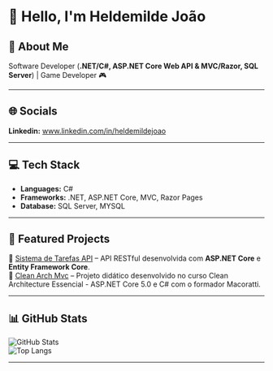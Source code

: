 # 👋 Hello, I'm Heldemilde João

## 💫 About Me  
Software Developer (**.NET/C#, ASP.NET Core Web API & MVC/Razor, SQL Server**) | Game Developer 🎮  

---

## 🌐 Socials

**Linkedin:** www.linkedin.com/in/heldemildejoao  

---

## 💻 Tech Stack
- **Languages:** C#  
- **Frameworks:** .NET, ASP.NET Core, MVC, Razor Pages  
- **Database:** SQL Server, MYSQL  

---

## 📌 Featured Projects
🔹 [Sistema de Tarefas API](https://github.com/heldemildej/sistema-de-tarefa-api) – API RESTful desenvolvida com **ASP.NET Core** e **Entity Framework Core**.   
🔹 [Clean Arch Mvc](https://arte-studio-game.itch.io/correndo-para-escola) – Projeto didático desenvolvido no curso Clean Architecture Essencial - ASP.NET Core 5.0 e C# com o formador Macoratti.

---

## 📊 GitHub Stats
![GitHub Stats](https://github-readme-stats.vercel.app/api?username=heldemildej&show_icons=true&theme=transparent)  
![Top Langs](https://github-readme-stats.vercel.app/api/top-langs/?username=heldemildej&layout=compact&theme=transparent)  

---
